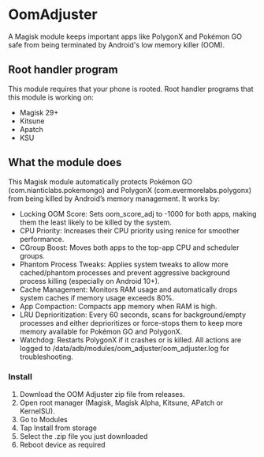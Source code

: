 # OomAdjuster
A Magisk module keeps important apps like PolygonX and Pokémon GO safe from being terminated by Android's low memory killer (OOM).

## Root handler program
This module requires that your phone is rooted.
Root handler programs that this module is working on:
- Magisk 29+
- Kitsune
- Apatch
- KSU

## What the module does
This Magisk module automatically protects Pokémon GO (com.nianticlabs.pokemongo) and PolygonX (com.evermorelabs.polygonx) from being killed by Android’s memory management. 
It works by:

* Locking OOM Score: Sets oom_score_adj to -1000 for both apps, making them the least likely to be killed by the system.
* CPU Priority: Increases their CPU priority using renice for smoother performance.
* CGroup Boost: Moves both apps to the top-app CPU and scheduler groups.
* Phantom Process Tweaks: Applies system tweaks to allow more cached/phantom processes and prevent aggressive background process killing (especially on Android 10+).
* Cache Management: Monitors RAM usage and automatically drops system caches if memory usage exceeds 80%.
* App Compaction: Compacts app memory when RAM is high.
* LRU Deprioritization: Every 60 seconds, scans for background/empty processes and either deprioritizes or force-stops them to keep more memory available for Pokémon GO and PolygonX.
* Watchdog: Restarts PolygonX if it crashes or is killed.
All actions are logged to /data/adb/modules/oom_adjuster/oom_adjuster.log for troubleshooting.

### Install
1. Download the OOM Adjuster zip file from releases.
2. Open root manager (Magisk, Magisk Alpha, Kitsune, APatch or KernelSU).
3. Go to Modules
4. Tap Install from storage
5. Select the .zip file you just downloaded
6. Reboot device as required
